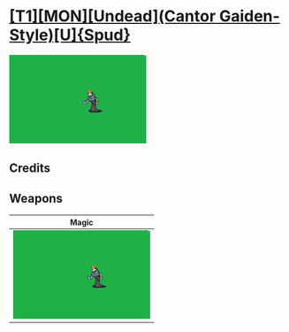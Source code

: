 # [\[T1\]\[MON\]\[Undead\]\(Cantor Gaiden-Style\)\[U\]{Spud}](../%5BT1%5D%5BMON%5D%5BUndead%5D(Cantor%20Gaiden-Style)%5BU%5D%7BSpud%7D)

<img src="./6.%20Magic/Magic_000.png" alt="[T1][MON][Undead](Cantor Gaiden-Style)[U]{Spud} standing" />

## Credits



## Weapons


|Magic |
|  :---: |
| <img alt="Magic animation" src="./6.%20Magic/Magic.gif" /> |
